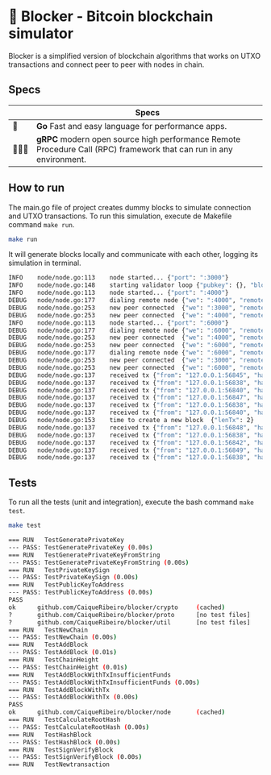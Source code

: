 # 💸 Blocker - Bitcoin blockchain simulator

Blocker is a simplified version of blockchain algorithms that works on UTXO transactions and connect peer to peer with nodes in chain.

## Specs

|     | Specs                                                                                                                |
| --- | -------------------------------------------------------------------------------------------------------------------- |
| 🚀  | **Go** Fast and easy language for performance apps.                   |
| 🧙🏼‍♀️  | **gRPC** modern open source high performance Remote Procedure Call (RPC) framework that can run in any environment.                                                                                         |
## How to run
The main.go file of project creates dummy blocks to simulate connection and UTXO transactions.
To run this simulation, execute de Makefile command `make run`.
```bash
make run
```
It will generate blocks locally and communicate with each other, logging its simulation in terminal.

```bash
INFO	node/node.go:113	node started...	{"port": ":3000"}
INFO	node/node.go:148	starting validator loop	{"pubkey": {}, "blockTime": "5s"}
INFO	node/node.go:113	node started...	{"port": ":4000"}
DEBUG	node/node.go:177	dialing remote node	{"we": ":4000", "remote": ":3000"}
DEBUG	node/node.go:253	new peer connected	{"we": ":3000", "remoteNode": ":4000", "height": 0}
DEBUG	node/node.go:253	new peer connected	{"we": ":4000", "remoteNode": ":3000", "height": 0}
INFO	node/node.go:113	node started...	{"port": ":6000"}
DEBUG	node/node.go:177	dialing remote node	{"we": ":6000", "remote": ":4000"}
DEBUG	node/node.go:253	new peer connected	{"we": ":4000", "remoteNode": ":6000", "height": 0}
DEBUG	node/node.go:253	new peer connected	{"we": ":6000", "remoteNode": ":4000", "height": 0}
DEBUG	node/node.go:177	dialing remote node	{"we": ":6000", "remote": ":3000"}
DEBUG	node/node.go:253	new peer connected	{"we": ":3000", "remoteNode": ":6000", "height": 0}
DEBUG	node/node.go:253	new peer connected	{"we": ":6000", "remoteNode": ":3000", "height": 0}
DEBUG	node/node.go:137	received tx	{"from": "127.0.0.1:56845", "hash": "a3b5b92c2d7a03fcf96bdb30af8d4e5492cba4079363e9fc67263c1249616bac", "we": ":3000"}
DEBUG	node/node.go:137	received tx	{"from": "127.0.0.1:56838", "hash": "a3b5b92c2d7a03fcf96bdb30af8d4e5492cba4079363e9fc67263c1249616bac", "we": ":4000"}
DEBUG	node/node.go:137	received tx	{"from": "127.0.0.1:56840", "hash": "a3b5b92c2d7a03fcf96bdb30af8d4e5492cba4079363e9fc67263c1249616bac", "we": ":6000"}
DEBUG	node/node.go:137	received tx	{"from": "127.0.0.1:56847", "hash": "792d2989114767038d6527768d157dc1aff2d58d5189b2f4873410f914f4c5e3", "we": ":3000"}
DEBUG	node/node.go:137	received tx	{"from": "127.0.0.1:56838", "hash": "792d2989114767038d6527768d157dc1aff2d58d5189b2f4873410f914f4c5e3", "we": ":4000"}
DEBUG	node/node.go:137	received tx	{"from": "127.0.0.1:56840", "hash": "792d2989114767038d6527768d157dc1aff2d58d5189b2f4873410f914f4c5e3", "we": ":6000"}
DEBUG	node/node.go:153	time to create a new block	{"lenTx": 2}
DEBUG	node/node.go:137	received tx	{"from": "127.0.0.1:56848", "hash": "dc1b4b78ebf26ab0b66bb8a1eff68c3e59bc4b0fb992bfaf176a364d9eb43aa9", "we": ":3000"}
DEBUG	node/node.go:137	received tx	{"from": "127.0.0.1:56838", "hash": "dc1b4b78ebf26ab0b66bb8a1eff68c3e59bc4b0fb992bfaf176a364d9eb43aa9", "we": ":4000"}
DEBUG	node/node.go:137	received tx	{"from": "127.0.0.1:56842", "hash": "dc1b4b78ebf26ab0b66bb8a1eff68c3e59bc4b0fb992bfaf176a364d9eb43aa9", "we": ":6000"}
DEBUG	node/node.go:137	received tx	{"from": "127.0.0.1:56849", "hash": "04c6a7e51d3d8fb1fe93f8fd5d293772cd0f8bb719b5f27b959964cd19236426", "we": ":3000"}
DEBUG	node/node.go:137	received tx	{"from": "127.0.0.1:56838", "hash": "04c6a7e51d3d8fb1fe93f8fd5d293772cd0f8bb719b5f27b959964cd19236426", "we": ":4000"}
```

## Tests
To run all the tests (unit and integration), execute the bash command `make test`.
```bash
make test

=== RUN   TestGeneratePrivateKey
--- PASS: TestGeneratePrivateKey (0.00s)
=== RUN   TestGeneratePrivateKeyFromString
--- PASS: TestGeneratePrivateKeyFromString (0.00s)
=== RUN   TestPrivateKeySign
--- PASS: TestPrivateKeySign (0.00s)
=== RUN   TestPublicKeyToAddress
--- PASS: TestPublicKeyToAddress (0.00s)
PASS
ok      github.com/CaiqueRibeiro/blocker/crypto     (cached)
?       github.com/CaiqueRibeiro/blocker/proto      [no test files]
?       github.com/CaiqueRibeiro/blocker/util       [no test files]
=== RUN   TestNewChain
--- PASS: TestNewChain (0.00s)
=== RUN   TestAddBlock
--- PASS: TestAddBlock (0.01s)
=== RUN   TestChainHeight
--- PASS: TestChainHeight (0.01s)
=== RUN   TestAddBlockWithTxInsufficientFunds
--- PASS: TestAddBlockWithTxInsufficientFunds (0.00s)
=== RUN   TestAddBlockWithTx
--- PASS: TestAddBlockWithTx (0.00s)
PASS
ok      github.com/CaiqueRibeiro/blocker/node       (cached)
=== RUN   TestCalculateRootHash
--- PASS: TestCalculateRootHash (0.00s)
=== RUN   TestHashBlock
--- PASS: TestHashBlock (0.00s)
=== RUN   TestSignVerifyBlock
--- PASS: TestSignVerifyBlock (0.00s)
=== RUN   TestNewtransaction
```
